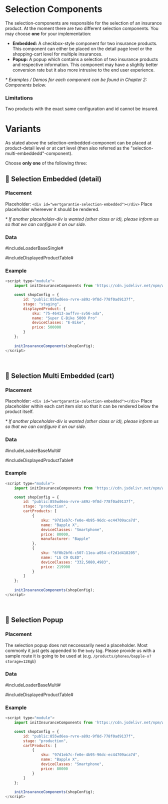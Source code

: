 # Selection Components

The selection-components are responsible for the selection of an insurance product. At the moment there are two different selection components. You may choose **one** for your implementation:

* __Embedded:__ A checkbox-style component for two insurance products. This component can either be placed on the detail page level or the shopping-cart level for multiple insurances.
* __Popup:__ A popup which contains a selection of two insurance products and respective information. This component may have a slightly better conversion rate but it also more intrusive to the end user experience.

_* Examples / Demos for each component can be found in *Chapter 2: Components* below._

### Limitations
Two products with the exact same configuration and id cannot be insured.

# Variants
As stated above the selection-embedded-component can be placed at product-detail level or at cart level (then also referred as the "selection-multi-embeddedd"-component).

Choose __only one__ of the following three:



## 🔹 Selection Embedded (detail)

### Placement
Placeholder: ```<div id="wertgarantie-selection-embedded"></div>```
Place placeholder whereever it should be rendered.


_* If another placeholder-div is wanted (other class or id), please inform us so that we can configure it on our side._

### Data

#includeLoaderBaseSingle#

#includeDisplayedProductTable#

### Example
```js
<script type="module">
    import initInsuranceComponents from 'https://cdn.jsdelivr.net/npm/wertgarantie-component-loader@1/dist/wertgarantieLoader.min.js';

    const shopConfig = {
        id: "public:855wd6ea-rvre-a89z-9f8d-778f0ad9137f", 
        stage: "staging",
        displayedProduct: {
            sku: "75-46413-awffvv-sv56-ada",
            name: "Super E-Bike 5000 Pro"
            deviceClasses: "E-Bike",
            price: 500000
        }
    };
    
    initInsuranceComponents(shopConfig);
</script>
```

<br>



## 🔹 Selection Multi Embedded (cart)
### Placement
Placeholder: ```<div id="wertgarantie-selection-embedded"></div>```
Place placeholder within each cart item slot so that it can be rendered below the product itself.

_* If another placeholder-div is wanted (other class or id), please inform us so that we can configure it on our side._

### Data

#includeLoaderBaseMulti#

#includeDisplayedProductTable#

### Example
```js
<script type="module">
    import initInsuranceComponents from 'https://cdn.jsdelivr.net/npm/wertgarantie-component-loader@1/dist/wertgarantieLoader.min.js';

    const shopConfig = {
        id: "public:855wd6ea-rvre-a89z-9f8d-778f0ad9137f", 
        stage: "production",
        cartProducts: [
            {
                sku: "97d1eb7c-fe0e-4b95-96dc-ec44709aca7d",
                name: "Bapple X",
                deviceClasses: "Smartphone",
                price: 80000,
                manufacturer: "Bapple"
            },
            {
                sku: "6f0b2bf6-c507-11ea-a054-cf2d1d418205",
                name: "LG C9 OLED",
                deviceClasses: "332,5080,4983",
                price: 219900
            }
        ]
    };
    
    initInsuranceComponents(shopConfig);
</script>
```

<br>




## 🔹 Selection Popup
### Placement
The selection popup does not neccessarily need a placeholder. Most commonly it just gets appended to the ```body``` tag. Please provide us with a sample route it is going to be used at (e.g. ```/products/phones/bapple-x?storage=128gb```)

### Data

#includeLoaderBaseMulti#

#includeDisplayedProductTable#

### Example
```js
<script type="module">
    import initInsuranceComponents from 'https://cdn.jsdelivr.net/npm/wertgarantie-component-loader@1/dist/wertgarantieLoader.min.js';

    const shopConfig = {
        id: "public:855wd6ea-rvre-a89z-9f8d-778f0ad9137f", 
        stage: "production",
        cartProducts: [
            {
                sku: "97d1eb7c-fe0e-4b95-96dc-ec44709aca7d",
                name: "Bapple X",
                deviceClasses: "Smartphone",
                price: 80000
            }
        ]
    };
    
    initInsuranceComponents(shopConfig);
</script>
```












